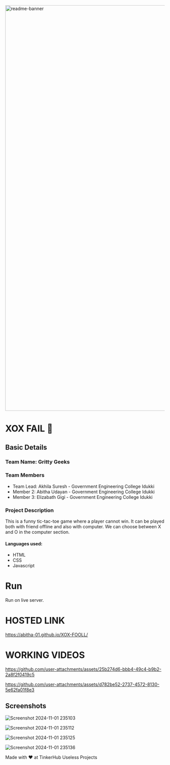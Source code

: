 <img width="1280" alt="readme-banner" src="https://github.com/user-attachments/assets/35332e92-44cb-425b-9dff-27bcf1023c6c">


# XOX FAIL 🎯


## Basic Details
### Team Name: Gritty Geeks


### Team Members
- Team Lead: Akhila Suresh - Government Engineering College Idukki
- Member 2: Abitha Udayan - Government Engineering College Idukki
- Member 3: Elizabath Gigi - Government Engineering College Idukki

### Project Description
This is a funny tic-tac-toe game where a player cannot win. It can be played both with friend offline and also with computer. We can choose between X and O in the computer section.

#### Languages used:
- HTML
- CSS
- Javascript

# Run
Run on live server.


# HOSTED LINK

 https://abitha-01.github.io/XOX-FOOLL/

 
# WORKING VIDEOS

https://github.com/user-attachments/assets/25b274d6-bbb4-49c4-b9b2-2a8f2f0419c5


https://github.com/user-attachments/assets/d782be52-2737-4572-8130-5e62fa01f8e3




## Screenshots
![Screenshot 2024-11-01 235103](https://github.com/user-attachments/assets/e5aa8ce4-86ea-4ba5-b4fb-58a301512053)



![Screenshot 2024-11-01 235112](https://github.com/user-attachments/assets/f770282d-40a8-483f-8a64-36de58b1f5d2)


![Screenshot 2024-11-01 235125](https://github.com/user-attachments/assets/a90557c2-1bec-430c-945a-2f69e6797d8a)


![Screenshot 2024-11-01 235136](https://github.com/user-attachments/assets/2bcd0039-b048-42e6-8fcd-84d752bd81ca)




Made with ❤️ at TinkerHub Useless Projects 
